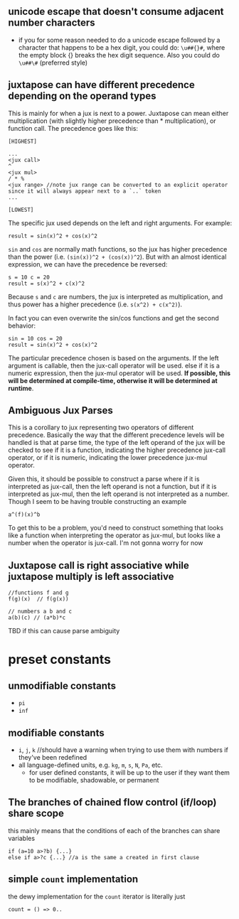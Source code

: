 ## unicode escape that doesn't consume adjacent number characters
* if you for some reason needed to do a unicode escape followed by a character that happens to be a hex digit, you could do:
`\u##{}#`, where the empty block {} breaks the hex digit sequence. Also you could do `\u##\#` (preferred style)

## juxtapose can have different precedence depending on the operand types
This is mainly for when a jux is next to a power. Juxtapose can mean either multiplication (with slightly higher precedence than * multiplication), or function call. The precedence goes like this:
```
[HIGHEST]

...
<jux call>  
^
<jux mul>
/ * %
<jux range> //note jux range can be converted to an explicit operator since it will always appear next to a `..` token
...

[LOWEST]
```

The specific jux used depends on the left and right arguments. For example:
```
result = sin(x)^2 + cos(x)^2
```

`sin` and `cos` are normally math functions, so the jux has higher precedence than the power (i.e. `(sin(x))^2 + (cos(x))^2`). But with an almost identical expression, we can have the precedence be reversed:
```
s = 10 c = 20
result = s(x)^2 + c(x)^2
```

Because `s` and `c` are numbers, the jux is interpreted as multiplication, and thus power has a higher precedence (i.e. `s(x^2) + c(x^2)`). 

In fact you can even overwrite the sin/cos functions and get the second behavior:
```
sin = 10 cos = 20
result = sin(x)^2 + cos(x)^2
```

The particular precedence chosen is based on the arguments. If the left argument is callable, then the jux-call operator will be used. else if it is a numeric expression, then the jux-mul operator will be used. **If possible, this will be determined at compile-time, otherwise it will be determined at runtime**.


## Ambiguous Jux Parses
This is a corollary to jux representing two operators of different precedence. Basically the way that the different precedence levels will be handled is that at parse time, the type of the left operand of the jux will be checked to see if it is a function, indicating the higher precedence jux-call operator, or if it is numeric, indicating the lower precedence jux-mul operator. 

Given this, it should be possible to construct a parse where if it is interpreted as jux-call, then the left operand is not a function, but if it is interpreted as jux-mul, then the left operand is not interpreted as a number. Though I seem to be having trouble constructing an example
```
a^(f)(x)^b
```

To get this to be a problem, you'd need to construct something that looks like a function when interpreting the operator as jux-mul, but looks like a number when the operator is jux-call. I'm not gonna worry for now

## Juxtapose call is right associative while juxtapose multiply is left associative
```
//functions f and g
f(g)(x)  // f(g(x))

// numbers a b and c
a(b)(c) // (a*b)*c
```

TBD if this can cause parse ambiguity


# preset constants
## unmodifiable constants
- `pi`
- `inf`

## modifiable constants
- `i`, `j`, `k` //should have a warning when trying to use them with numbers if they've been redefined
- all language-defined units, e.g. `kg`, `m`, `s`, `N`, `Pa`, etc.
    - for user defined constants, it will be up to the user if they want them to be modifiable, shadowable, or permanent


## The branches of chained flow control (if/loop) share scope
this mainly means that the conditions of each of the branches can share variables

```
if (a=10 a>?b) {...}
else if a>?c {...} //a is the same a created in first clause
```

## simple `count` implementation
the dewy implementation for the `count` iterator is literally just
```
count = () => 0..
```